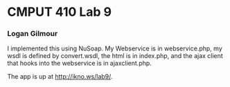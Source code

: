 CMPUT 410 Lab 9
===============

### Logan Gilmour

I implemented this using NuSoap. My Webservice is in webservice.php,
my wsdl is defined by convert.wsdl, the html is in index.php, and the
ajax client that hooks into the webservice is in ajaxclient.php.


The app is up at http://ikno.ws/lab9/.